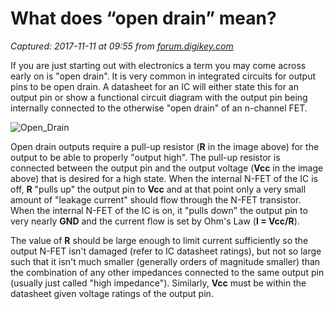# What does “open drain” mean?

_Captured: 2017-11-11 at 09:55 from [forum.digikey.com](https://forum.digikey.com/t/what-does-open-drain-mean/716)_

If you are just starting out with electronics a term you may come across early on is "open drain". It is very common in integrated circuits for output pins to be open drain. A datasheet for an IC will either state this for an output pin or show a functional circuit diagram with the output pin being internally connected to the otherwise "open drain" of an n-channel FET.

![Open_Drain](https://cdn-enterprise.discourse.org/digikey/uploads/default/optimized/2X/8/87aec60eb1afd6ad485634d2d14a06550b3b257c_1_604x500.PNG)

Open drain outputs require a pull-up resistor (**R** in the image above) for the output to be able to properly "output high". The pull-up resistor is connected between the output pin and the output voltage (**Vcc** in the image above) that is desired for a high state. When the internal N-FET of the IC is off, **R** "pulls up" the output pin to **Vcc** and at that point only a very small amount of "leakage current" should flow through the N-FET transistor. When the internal N-FET of the IC is on, it "pulls down" the output pin to very nearly **GND** and the current flow is set by Ohm's Law (**I = Vcc/R**).

The value of **R** should be large enough to limit current sufficiently so the output N-FET isn't damaged (refer to IC datasheet ratings), but not so large such that it isn't much smaller (generally orders of magnitude smaller) than the combination of any other impedances connected to the same output pin (usually just called "high impedance"). Similarly, **Vcc** must be within the datasheet given voltage ratings of the output pin.
